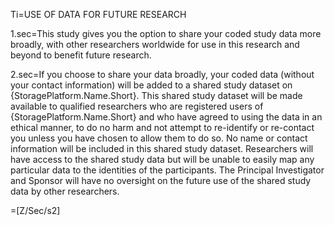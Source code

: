 Ti=USE OF DATA FOR FUTURE RESEARCH

1.sec=This study gives you the option to share your coded study data more broadly, with other researchers worldwide for use in this research and beyond to benefit future research. 

2.sec=If you choose to share your data broadly, your coded data (without your contact information) will be added to a shared study dataset on {StoragePlatform.Name.Short}. This shared study dataset will be made available to qualified researchers who are registered users of {StoragePlatform.Name.Short} and who have agreed to using the data in an ethical manner, to do no harm and not attempt to re-identify or re-contact you unless you have chosen to allow them to do so.  No name or contact information will be included in this shared study dataset. Researchers will have access to the shared study data but will be unable to easily map any particular data to the identities of the participants.  The Principal Investigator and Sponsor will have no oversight on the future use of the shared study data by other researchers.

=[Z/Sec/s2]